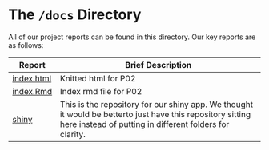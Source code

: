 
# The `/docs` Directory

All of our project reports can be found in this directory. Our key reports are 
as follows: 


|Report | Brief Description|
|---------------| -----------------|
|[index.html](./index.html) | Knitted html for P02
|[index.Rmd](./index.Rmd) | Index rmd file for P02
|[shiny](./shiny) | This is the repository for our shiny app. We thought it would be betterto just have this repository sitting here instead of putting in different folders for clarity.